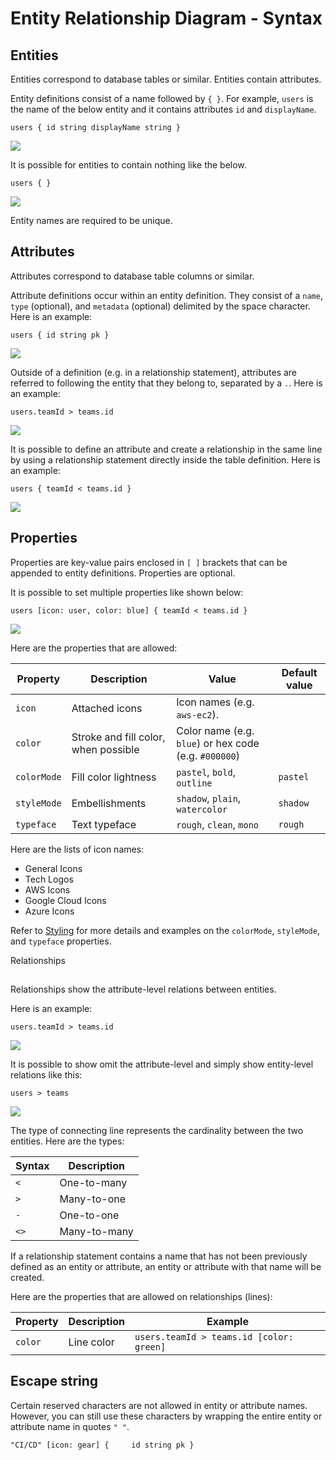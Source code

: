 # Entity Relationship Diagram - Syntax

Entities
-------------------------

Entities correspond to database tables or similar. Entities contain attributes.

Entity definitions consist of a name followed by `{ }`. For example, `users` is the name of the below entity and it contains attributes `id` and `displayName`.

`users { id string displayName string }`

![](https://files.readme.io/5f7c92b-image.png)  

It is possible for entities to contain nothing like the below.

`users { }`

![](https://files.readme.io/2f9153e-image.png)

Entity names are required to be unique.

Attributes
-----------------------------

Attributes correspond to database table columns or similar.

Attribute definitions occur within an entity definition. They consist of a `name`, `type` (optional), and `metadata` (optional) delimited by the space character. Here is an example:

`users { id string pk }`

![](https://files.readme.io/167bdc2-image.png)

Outside of a definition (e.g. in a relationship statement), attributes are referred to following the entity that they belong to, separated by a `.`. Here is an example:

`users.teamId > teams.id`

![](https://files.readme.io/63e0662-image.png)

It is possible to define an attribute and create a relationship in the same line by using a relationship statement directly inside the table definition. Here is an example:

`users { teamId < teams.id }`

![](https://files.readme.io/2950e6a-image.png)

Properties
-----------------------------

Properties are key-value pairs enclosed in `[ ]` brackets that can be appended to entity definitions. Properties are optional.

It is possible to set multiple properties like shown below:

`users [icon: user, color: blue] { teamId < teams.id }`

![](https://files.readme.io/8e957c8-image.png)  

Here are the properties that are allowed:

|Property|Description|Value|Default value|
|---|---|---|---|
|`icon`|Attached icons|Icon names (e.g. `aws-ec2`).||
|`color`|Stroke and fill color, when possible|Color name (e.g. `blue`) or hex code (e.g. `#000000`)|
|`colorMode`|Fill color lightness|`pastel`, `bold`, `outline`|`pastel`|
|`styleMode`|Embellishments|`shadow`, `plain`, `watercolor`|`shadow`|
|`typeface`|Text typeface|`rough`, `clean`, `mono`|`rough`|

Here are the lists of icon names:

*   General Icons
*   Tech Logos
*   AWS Icons
*   Google Cloud Icons
*   Azure Icons

Refer to [Styling](/docs/styling) for more details and examples on the `colorMode`, `styleMode`, and `typeface` properties.

Relationships

[](#relationships)
-----------------------------------

Relationships show the attribute-level relations between entities.

Here is an example:

`users.teamId > teams.id`

![](https://files.readme.io/4d44cf6-image.png)

It is possible to show omit the attribute-level and simply show entity-level relations like this:

`users > teams`

![](https://files.readme.io/107892f-image.png)

The type of connecting line represents the cardinality between the two entities. Here are the types:

| Syntax | Description |
|---|---|
|`<`|One-to-many|
|`>`|Many-to-one|
|`-`|One-to-one|
|`<>`|Many-to-many|

If a relationship statement contains a name that has not been previously defined as an entity or attribute, an entity or attribute with that name will be created.

Here are the properties that are allowed on relationships (lines):

| Property | Description | Example |
|---|---|---|
| `color` |Line color|`users.teamId > teams.id [color: green]`|

Escape string
-----------------------------------

Certain reserved characters are not allowed in entity or attribute names. However, you can still use these characters by wrapping the entire entity or attribute name in quotes `" "`.

`"CI/CD" [icon: gear] {     id string pk }`
